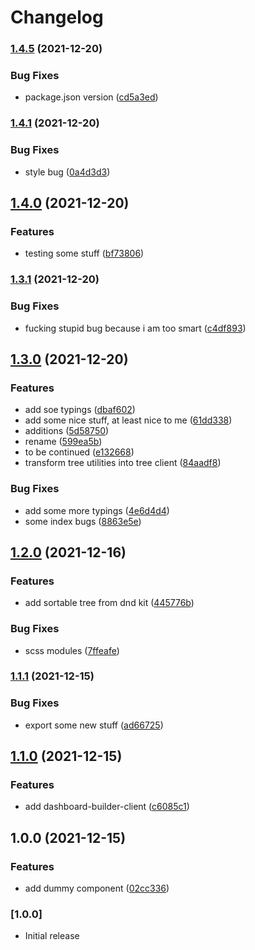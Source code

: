 # Changelog

### [1.4.5](https://github.com/entropyfever/react-mui-dashboard-builder/compare/v1.4.4...v1.4.5) (2021-12-20)


### Bug Fixes

* package.json version ([cd5a3ed](https://github.com/entropyfever/react-mui-dashboard-builder/commit/cd5a3edf1c6787c2652d01675871a375455039f6))

### [1.4.1](https://github.com/entropyfever/react-mui-dashboard-builder/compare/v1.4.0...v1.4.1) (2021-12-20)


### Bug Fixes

* style bug ([0a4d3d3](https://github.com/entropyfever/react-mui-dashboard-builder/commit/0a4d3d389d205581e8e70ff761ce0a928135c5b3))

## [1.4.0](https://github.com/entropyfever/react-mui-dashboard-builder/compare/v1.3.1...v1.4.0) (2021-12-20)


### Features

* testing some stuff ([bf73806](https://github.com/entropyfever/react-mui-dashboard-builder/commit/bf7380621d57bb66e257f11c94e3e54141379d42))

### [1.3.1](https://github.com/entropyfever/react-mui-dashboard-builder/compare/v1.3.0...v1.3.1) (2021-12-20)


### Bug Fixes

* fucking stupid bug because i am too smart ([c4df893](https://github.com/entropyfever/react-mui-dashboard-builder/commit/c4df8934e83069cc6b79b238c01da36f17ed15ad))

## [1.3.0](https://github.com/entropyfever/react-mui-dashboard-builder/compare/v1.2.0...v1.3.0) (2021-12-20)


### Features

* add soe typings ([dbaf602](https://github.com/entropyfever/react-mui-dashboard-builder/commit/dbaf602cca60c95a3ab669706619d5b582e2aa6d))
* add some nice stuff, at least nice to me ([61dd338](https://github.com/entropyfever/react-mui-dashboard-builder/commit/61dd338fa7eaf79310d28351f0f5ecfc08c5b3b1))
* additions ([5d58750](https://github.com/entropyfever/react-mui-dashboard-builder/commit/5d587505ad7e60c5f72be3bca10e9f83a447a273))
* rename ([599ea5b](https://github.com/entropyfever/react-mui-dashboard-builder/commit/599ea5b26b535688ca9ccde472b11177df452177))
* to be continued ([e132668](https://github.com/entropyfever/react-mui-dashboard-builder/commit/e132668e93fc6f4143e3a9af5380bd93cf032839))
* transform tree utilities into tree client ([84aadf8](https://github.com/entropyfever/react-mui-dashboard-builder/commit/84aadf83105e1fa410eefae5485cc71eb6208527))


### Bug Fixes

* add some more typings ([4e6d4d4](https://github.com/entropyfever/react-mui-dashboard-builder/commit/4e6d4d417d73f90926ec9b92f8aaa2680b1e6683))
* some index bugs ([8863e5e](https://github.com/entropyfever/react-mui-dashboard-builder/commit/8863e5e4b330d7a37d429f6fd341e3456a7b0c2c))

## [1.2.0](https://github.com/entropyfever/react-mui-dashboard-builder/compare/v1.1.1...v1.2.0) (2021-12-16)


### Features

* add sortable tree from dnd kit ([445776b](https://github.com/entropyfever/react-mui-dashboard-builder/commit/445776b8eec6dd7b3af0959d794c962abf610160))


### Bug Fixes

* scss modules ([7ffeafe](https://github.com/entropyfever/react-mui-dashboard-builder/commit/7ffeafe3cf1f4158b019f83cea23b8e500822718))

### [1.1.1](https://github.com/entropyfever/react-mui-dashboard-builder/compare/v1.1.0...v1.1.1) (2021-12-15)


### Bug Fixes

* export some new stuff ([ad66725](https://github.com/entropyfever/react-mui-dashboard-builder/commit/ad66725130bd47819047a7aae50c14d849115d19))

## [1.1.0](https://github.com/entropyfever/react-mui-dashboard-builder/compare/v1.0.0...v1.1.0) (2021-12-15)


### Features

* add dashboard-builder-client ([c6085c1](https://github.com/entropyfever/react-mui-dashboard-builder/commit/c6085c157725fb2f023a68b42589cf85f0e28111))

## 1.0.0 (2021-12-15)


### Features

* add dummy component ([02cc336](https://github.com/entropyfever/react-mui-dashboard-builder/commit/02cc336a2222660bcda6d372cf61d85b8e1bb4f0))

### [1.0.0]

- Initial release
